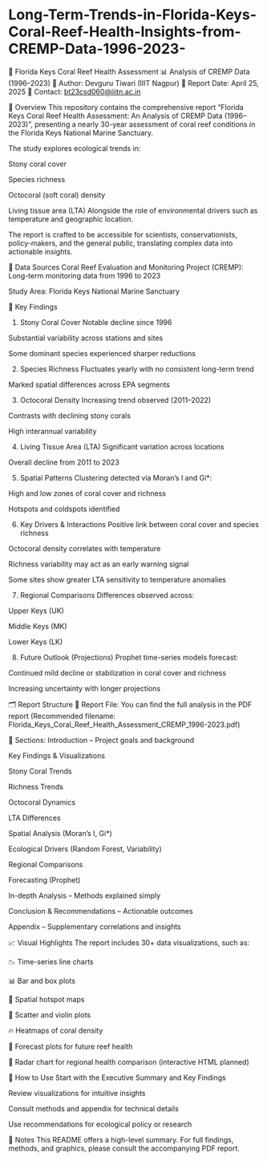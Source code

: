 # Long-Term-Trends-in-Florida-Keys-Coral-Reef-Health-Insights-from-CREMP-Data-1996-2023-
🌊 Florida Keys Coral Reef Health Assessment
📊 Analysis of CREMP Data (1996–2023)
📝 Author: Devguru Tiwari (IIIT Nagpur)
📅 Report Date: April 25, 2025
📧 Contact: bt23csd060@iiitn.ac.in

🧭 Overview
This repository contains the comprehensive report “Florida Keys Coral Reef Health Assessment: An Analysis of CREMP Data (1996–2023)”, presenting a nearly 30-year assessment of coral reef conditions in the Florida Keys National Marine Sanctuary.

The study explores ecological trends in:

Stony coral cover

Species richness

Octocoral (soft coral) density

Living tissue area (LTA)
Alongside the role of environmental drivers such as temperature and geographic location.

The report is crafted to be accessible for scientists, conservationists, policy-makers, and the general public, translating complex data into actionable insights.

📂 Data Sources
Coral Reef Evaluation and Monitoring Project (CREMP):
Long-term monitoring data from 1996 to 2023

Study Area:
Florida Keys National Marine Sanctuary

📌 Key Findings
1. Stony Coral Cover
Notable decline since 1996

Substantial variability across stations and sites

Some dominant species experienced sharper reductions

2. Species Richness
Fluctuates yearly with no consistent long-term trend

Marked spatial differences across EPA segments

3. Octocoral Density
Increasing trend observed (2011–2022)

Contrasts with declining stony corals

High interannual variability

4. Living Tissue Area (LTA)
Significant variation across locations

Overall decline from 2011 to 2023

5. Spatial Patterns
Clustering detected via Moran’s I and Gi*:

High and low zones of coral cover and richness

Hotspots and coldspots identified

6. Key Drivers & Interactions
Positive link between coral cover and species richness

Octocoral density correlates with temperature

Richness variability may act as an early warning signal

Some sites show greater LTA sensitivity to temperature anomalies

7. Regional Comparisons
Differences observed across:

Upper Keys (UK)

Middle Keys (MK)

Lower Keys (LK)

8. Future Outlook (Projections)
Prophet time-series models forecast:

Continued mild decline or stabilization in coral cover and richness

Increasing uncertainty with longer projections

🗂️ Report Structure
📘 Report File:
You can find the full analysis in the PDF report
(Recommended filename: Florida_Keys_Coral_Reef_Health_Assessment_CREMP_1996-2023.pdf)

📑 Sections:
Introduction – Project goals and background

Key Findings & Visualizations

Stony Coral Trends

Richness Trends

Octocoral Dynamics

LTA Differences

Spatial Analysis (Moran’s I, Gi*)

Ecological Drivers (Random Forest, Variability)

Regional Comparisons

Forecasting (Prophet)

In-depth Analysis – Methods explained simply

Conclusion & Recommendations – Actionable outcomes

Appendix – Supplementary correlations and insights

📈 Visual Highlights
The report includes 30+ data visualizations, such as:

📉 Time-series line charts

📊 Bar and box plots

📍 Spatial hotspot maps

🧪 Scatter and violin plots

🔥 Heatmaps of coral density

📡 Forecast plots for future reef health

🧭 Radar chart for regional health comparison (interactive HTML planned)

🧠 How to Use
Start with the Executive Summary and Key Findings

Review visualizations for intuitive insights

Consult methods and appendix for technical details

Use recommendations for ecological policy or research

📎 Notes
This README offers a high-level summary. For full findings, methods, and graphics, please consult the accompanying PDF report.
